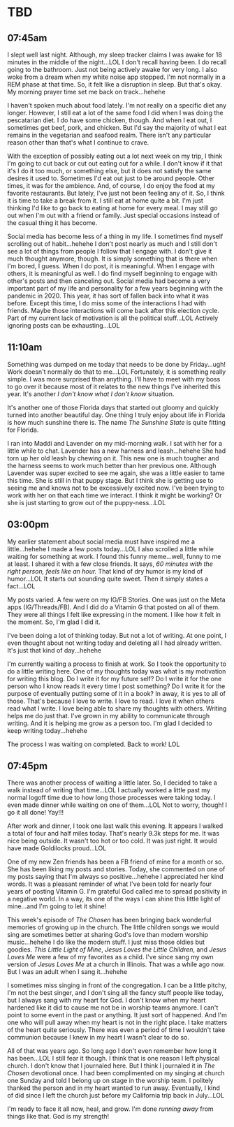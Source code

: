 # TBD

## 07:45am

I slept well last night. Although, my sleep tracker claims I was awake for 18 minutes in the middle of the night...LOL I don't recall having been. I do recall going to the bathroom. Just not being actively awake for very long. I also woke from a dream when my white noise app stopped. I'm not normally in a REM phase at that time. So, it felt like a disruption in sleep. But that's okay. My morning prayer time set me back on track...hehehe

I haven't spoken much about food lately. I'm not really on a specific diet any longer. However, I still eat a lot of the same food I did when I was doing the pescatarian diet. I do have some chicken, though. And when I eat out, I sometimes get beef, pork, and chicken. But I'd say the majority of what I eat remains in the vegetarian and seafood realm. There isn't any particular reason other than that's what I continue to crave.

With the exception of possibly eating out a lot next week on my trip, I think I'm going to cut back or cut out eating out for a while. I don't know if it that it's I do it too much, or something else, but it does not satisfy the same desires it used to. Sometimes I'd eat out just to be around people. Other times, it was for the ambience. And, of course, I do enjoy the food at my favorite restaurants. But lately, I've just not been feeling any of it. So, I think it is time to take a break from it. I still eat at home quite a bit. I'm just thinking I'd like to go back to eating at home for every meal. I may still go out when I'm out with a friend or family. Just special occasions instead of the casual thing it has become.

Social media has become less of a thing in my life. I sometimes find myself scrolling out of habit...hehehe I don't post nearly as much and I still don't see a lot of things from people I follow that I engage with. I don't give it much thought anymore, though. It is simply something that is there when I'm bored, I guess. When I do post, it is meaningful. When I engage with others, it is meaningful as well. I do find myself beginning to engage with other's posts and then canceling out. Social media had become a very important part of my life and personality for a few years beginning with the pandemic in 2020. This year, it has sort of fallen back into what it was before. Except this time, I do miss some of the interactions I had with friends. Maybe those interactions will come back after this election cycle. Part of my current lack of motivation is all the political stuff...LOL Actively ignoring posts can be exhausting...LOL

## 11:10am

Something was dumped on me today that needs to be done by Friday...ugh! Work doesn't normally do that to me...LOL Fortunately, it is something really simple. I was more surprised than anything. I'll have to meet with my boss to go over it because most of it relates to the new things I've inherited this year. It's another *I don't know what I don't know* situation.

It's another one of those Florida days that started out gloomy and quickly turned into another beautiful day. One thing I truly enjoy about life in Florida is how much sunshine there is. The name *The Sunshine State* is quite fitting for Florida.

I ran into Maddi and Lavender on my mid-morning walk. I sat with her for a little while to chat. Lavender has a new harness and leash...hehehe She had torn up her old leash by chewing on it. This new one is much tougher and the harness seems to work much better than her previous one. Although Lavender was super excited to see me again, she was a little easier to tame this time. She is still in that puppy stage. But I think she is getting use to seeing me and knows not to be excessively excited now. I've been trying to work with her on that each time we interact. I think it might be working? Or she is just starting to grow out of the puppy-ness...LOL

## 03:00pm

My earlier statement about social media must have inspired me a little...hehehe I made a few posts today...LOL I also scrolled a little while waiting for something at work. I found this funny meme...well, funny to me at least. I shared it with a few close friends. It says, *60 minutes with the right person, feels like an hour.* That kind of dry humor is my kind of humor...LOL It starts out sounding quite sweet. Then it simply states a fact...LOL

My posts varied. A few were on my IG/FB Stories. One was just on the Meta apps (IG/Threads/FB). And I did do a Vitamin G that posted on all of them. They were all things I felt like expressing in the moment. I like how it felt in the moment. So, I'm glad I did it.

I've been doing a lot of thinking today. But not a lot of writing. At one point, I even thought about not writing today and deleting all I had already written. It's just that kind of day...hehehe

I'm currently waiting a process to finish at work. So I took the opportunity to do a little writing here. One of my thoughts today was what is my motivation for writing this blog. Do I write it for my future self? Do I write it for the one person who I know reads it every time I post something? Do I write it for the purpose of eventually putting some of it in a book? In away, it is yes to all of those. That's because I love to write. I love to read. I love it when others read what I write. I love being able to share my thoughts with others. Writing helps me do just that. I've grown in my ability to communicate through writing. And it is helping me grow as a person too. I'm glad I decided to keep writing today...hehehe

The process I was waiting on completed. Back to work! LOL

## 07:45pm

There was another process of waiting a little later. So, I decided to take a walk instead of writing that time...LOL I actually worked a little past my normal logoff time due to how long those processes were taking today. I even made dinner while waiting on one of them...LOL Not to worry, though! I go it all done! Yay!!!

After work and dinner, I took one last walk this evening. It appears I walked a total of four and half miles today. That's nearly 9.3k steps for me. It was nice being outside. It wasn't too hot or too cold. It was just right. It would have made Goldilocks proud...LOL

One of my new Zen friends has been a FB friend of mine for a month or so. She has been liking my posts and stories. Today, she commented on one of my posts saying that I'm always so positive...hehehe I appreciated her kind words. It was a pleasant reminder of what I've been told for nearly four years of posting Vitamin G. I'm grateful God called me to spread positivity in a negative world. In a way, its one of the ways I can shine this little light of mine...and I'm going to let it shine!

This week's episode of *The Chosen* has been bringing back wonderful memories of growing up in the church. The little children songs we would sing are sometimes better at sharing God's love than modern worship music...hehehe I do like the modern stuff. I just miss those oldies but goodies. *This Little Light of Mine*, *Jesus Loves the Little Children*, and *Jesus Loves Me* were a few of my favorites as a child. I've since sang my own version of *Jesus Loves Me* at a church in Illinois. That was a while ago now. But I was an adult when I sang it...hehehe

I sometimes miss singing in front of the congregation. I can be a little pitchy, I'm not the best singer, and I don't sing all the fancy stuff people like today, but I always sang with my heart for God. I don't know when my heart hardened like it did to cause me not be in worship teams anymore. I can't point to some event in the past or anything. It just sort of happened. And I'm one who will pull away when my heart is not in the right place. I take matters of the heart quite seriously. There was even a period of time I wouldn't take communion because I knew in my heart I wasn't clear to do so.

All of that was years ago. So long ago I don't even remember how long it has been...LOL I still fear it though. I think that is one reason I left physical church. I don't know that I journaled here. But I think I journaled it in *The Chosen* devotional once. I had been complimented on my singing at church one Sunday and told I belong up on stage in the worship team. I politely thanked the person and in my heart wanted to run away. Eventually, I kind of did since I left the church just before my California trip back in July...LOL

I'm ready to face it all now, heal, and grow. I'm done *running away* from things like that. God is my strength!

